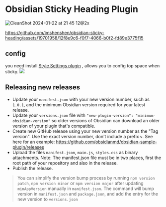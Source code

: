 # Obsidian Sticky Heading Plugin
![CleanShot 2024-01-22 at 21 45 12@2x](https://github.com/imshenshen/obsidian-sticky-heading/assets/19701958/57d806c1-8452-4f88-9688-f362482e822d)


https://github.com/imshenshen/obsidian-sticky-heading/assets/19701958/12f8e9c6-f0f7-4066-b0f2-fd89e3775f15


## config
you need install [Style Settings plugin](obsidian://show-plugin?id=obsidian-style-settings) , allows you to config top space when sticky.
![](https://github.com/imshenshen/obsidian-sticky-heading/assets/19701958/7ffbe469-053c-487a-af50-0b11b3a47e71)


## Releasing new releases

- Update your `manifest.json` with your new version number, such as `1.0.1`, and the minimum Obsidian version required for your latest release.
- Update your `versions.json` file with `"new-plugin-version": "minimum-obsidian-version"` so older versions of Obsidian can download an older version of your plugin that's compatible.
- Create new GitHub release using your new version number as the "Tag version". Use the exact version number, don't include a prefix `v`. See here for an example: https://github.com/obsidianmd/obsidian-sample-plugin/releases
- Upload the files `manifest.json`, `main.js`, `styles.css` as binary attachments. Note: The manifest.json file must be in two places, first the root path of your repository and also in the release.
- Publish the release.

> You can simplify the version bump process by running `npm version patch`, `npm version minor` or `npm version major` after updating `minAppVersion` manually in `manifest.json`.
> The command will bump version in `manifest.json` and `package.json`, and add the entry for the new version to `versions.json`

